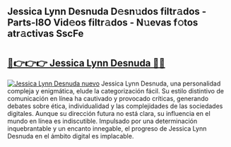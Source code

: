 ## Jessica Lynn Desnuda D𝚎sn𝚞dos filtr𝚊dos - Parts-l8O Vid𝚎os filtr𝚊dos - N𝚞evas f𝚘tos atr𝚊ctivas SscFe

# <h2><a href="http://mb0xpn5.tromn.icu/?c=Jessica+Lynn+Desnuda">🔗👉👉👉 Jessica Lynn Desnuda 🔗🔗</a></h2>

[![Jessica Lynn Desnuda nuevo](https://i.imgur.com/pEAQMta.gif)](http://mb0xpn5.tromn.icu/?c=Jessica+Lynn+Desnuda)
Jessica Lynn Desnuda, una personalidad compleja y enigmática, elude la categorización fácil. Su estilo distintivo de comunicación en línea ha cautivado y provocado críticas, generando debates sobre ética, individualidad y las complejidades de las sociedades digitales. Aunque su dirección futura no está clara, su influencia en el mundo en línea es indiscutible. Impulsado por una determinación inquebrantable y un encanto innegable, el progreso de Jessica Lynn Desnuda en el ámbito digital es implacable.
